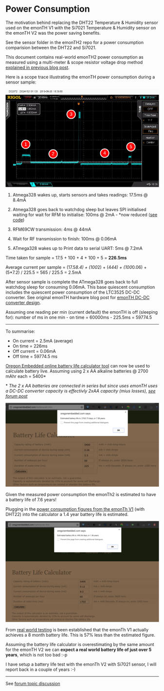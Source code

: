 # Power Consumption

The motivation behind replacing the DHT22 Temperature & Humidity sensor used on the emonTH V1 with the Si7021 Temperature & Humidity sensor on the emonTH V2 was the power saving benefits.

See the sensor folder in the emonTH2 repo for a power consumption comparision between the DHT22 and Si7021.

This document contains real-world emonTH2 power consumption as measured using a multi-meter & scope resistor voltage drop method [explained in previous blog post](http://blog.openenergymonitor.org/2013/07/new-oscilloscope/).

Here is a scope trace illustrating the emonTH power consumption during a sensor sample:

![emonth2 power consumption](img/emonth2_power.png)

1. Atmega328 wakes up, starts sensors and takes readings: 17.5ms @ 8.4mA

2. Atmega328 goes back to watchdog sleep but leaves SPI initialised waiting for wait for RFM to initialise: 100ms @ 2mA - \*now reduced ([see code](https://github.com/openenergymonitor/emonth2/blob/master/firmware/src/src.ino#L331))

3. RFM69CW transmission: 4ms @ 44mA

4. Wait for RF transmission to finish: 100ms @ 0.06mA

5. ATmega328 wakes up to Print data to serial UART: 5ms @ 7.2mA

Time taken for sample = 17.5 + 100 + 4 + 100 + 5 = **226.5ms**

Average current per sample = (17.5*8.4) + (100*2) + (4*44) + (100*0.06) + (5*7.2) / 225.5 =  565 / 225.5 = 2.5mA

After sensor sample is complete the ATmega328 goes back to full watchdog sleep for consuming 0.06mA. This base quiescent consumption includes the quiescent power consumption of the LTC3525 DC-DC converter. See original emonTH hardware blog post for [emonTH DC-DC converter design](https://blog.openenergymonitor.org/2013/10/emonth-update-hardware/).

Assuming one reading per min (current default) the emonTH is off (sleeping for): number of ms in one min - on time = 60000ms - 225.5ms = 59774.5

***

To summarise:

- On current  = 2.5mA (average)
- On time     = 226ms
- Off current = 0.06mA
- Off time    = 59774.5 ms

[Oregon Embedded online battery life calculator tool](http://oregonembedded.com/batterycalc.htm) can now be used to calculate battery live. Assuming using 2 x AA alkaline batteries @ 2700 mAhr each = 5400\*

\* *The 2 x AA batteries are connected in series but since uses emonTH uses a DC-DC converter capacity is effectivly 2xAA capacity (mius losses), [see forum post](https://community.openenergymonitor.org/t/emonth-v2/1696/18?u=glyn.hudson)*

![emonth V2 estimated battery life](img/emonth2_batterylife_estimate.png)

Given the measured power consumption the emonTh2 is estimated to have a battery life of 7.6 years!

Plugging in the [power consumption figures from the emonTh V1](http://blog.openenergymonitor.org/2013/10/emonth-update-software-power/) (with DHT22) into the calculator a 1.4 year battery life is estimated.

![emonth V1 estimated battery life](img/emonth_V1_estimated_batterylife.png)

From [real world testing](http://blog.openenergymonitor.org/2015/02/real-world-emonth-battery-life) is been established that the emonTh V1 actually achieves a 8 month battery life. This is 57% less than the estimated figure.

Assuming the battery life calculator is overestimating by the same amount for the emonTH V2 we can **expect a real world battery life of just over 5 years**, which is not too bad :-p


I have setup a battery life test with the emonTh V2 with Si7021 sensor, I will report back in a couple of years :-)

***

See [forum topic discussion](https://community.openenergymonitor.org/t/emonth-v2/1696/18)
